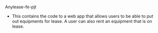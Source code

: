 Anylease-fe-pjt
- This contains the code to a web app that allows users to be able to put out equipments for lease. A user can also rent an equipment that is on lease.  
